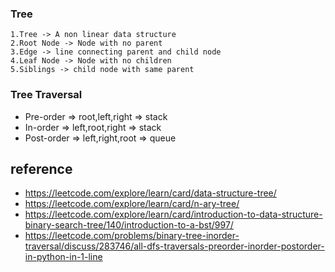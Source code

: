 ### Tree
    1.Tree -> A non linear data structure
    2.Root Node -> Node with no parent
    3.Edge -> line connecting parent and child node
    4.Leaf Node -> Node with no children
    5.Siblings -> child node with same parent


### Tree Traversal
*   Pre-order  => root,left,right  => stack
*   In-order   => left,root,right  => stack
*   Post-order => left,right,root  => queue

## reference
*   https://leetcode.com/explore/learn/card/data-structure-tree/
*   https://leetcode.com/explore/learn/card/n-ary-tree/
*   https://leetcode.com/explore/learn/card/introduction-to-data-structure-binary-search-tree/140/introduction-to-a-bst/997/
*   https://leetcode.com/problems/binary-tree-inorder-traversal/discuss/283746/all-dfs-traversals-preorder-inorder-postorder-in-python-in-1-line